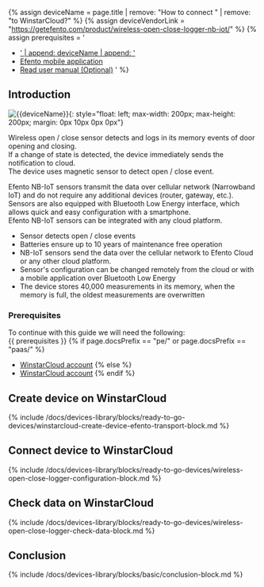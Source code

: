 
{% assign deviceName = page.title | remove: "How to connect " | remove: "to WinstarCloud?" %}
{% assign deviceVendorLink = "https://getefento.com/product/wireless-open-close-logger-nb-iot/" %}
{% assign prerequisites = '
- <a href="' | append: deviceVendorLink | append: '" target="_blank">' | append: deviceName | append: '</a>
- [Efento mobile application](https://play.google.com/store/apps/details?id=pl.efento.cloud&hl=en)
- [Read user manual (Optional)](https://getefento.com/support/)
'
 %}

## Introduction

![{{deviceName}}](/images/devices-library/{{page.deviceImageFileName}}){: style="float: left; max-width: 200px; max-height: 200px; margin: 0px 10px 0px 0px"}

Wireless open / close sensor detects and logs in its memory events of door opening and closing.  
If a change of state is detected, the device immediately sends the notification to cloud.  
The device uses magnetic sensor to detect open / close event.  

Efento NB-IoT sensors transmit the data over cellular network (Narrowband IoT) and do not require any additional devices (router, gateway, etc.).  
Sensors are also equipped with Bluetooth Low Energy interface, which allows quick and easy configuration with a smartphone.  
Efento NB-IoT sensors can be integrated with any cloud platform.  

- Sensor detects open / close events
- Batteries ensure up to 10 years of maintenance free operation
- NB-IoT sensors send the data over the cellular network to Efento Cloud or any other cloud platform.
- Sensor's configuration can be changed remotely from the cloud or with a mobile application over Bluetooth Low Energy
- The device stores 40,000 measurements in its memory, when the memory is full, the oldest measurements are overwritten

### Prerequisites

To continue with this guide we will need the following:  
{{ prerequisites }}
{% if page.docsPrefix == "pe/" or page.docsPrefix == "paas/" %}
- [WinstarCloud account](https://winstarcloud.cloud)
{% else %}
- [WinstarCloud account](https://demo.winstarcloud.io)
{% endif %}

## Create device on WinstarCloud

{% include /docs/devices-library/blocks/ready-to-go-devices/winstarcloud-create-device-efento-transport-block.md %}

## Connect device to WinstarCloud 

{% include /docs/devices-library/blocks/ready-to-go-devices/wireless-open-close-logger-configuration-block.md %}

## Check data on WinstarCloud

{% include /docs/devices-library/blocks/ready-to-go-devices/wireless-open-close-logger-check-data-block.md %}

## Conclusion

{% include /docs/devices-library/blocks/basic/conclusion-block.md %}
